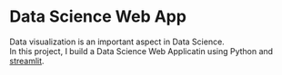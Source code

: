 # Data Science Web App

Data visualization is an important aspect in Data Science.  
In this project, I build a Data Science Web Applicatin using Python and [streamlit](https://streamlit.io/).  
